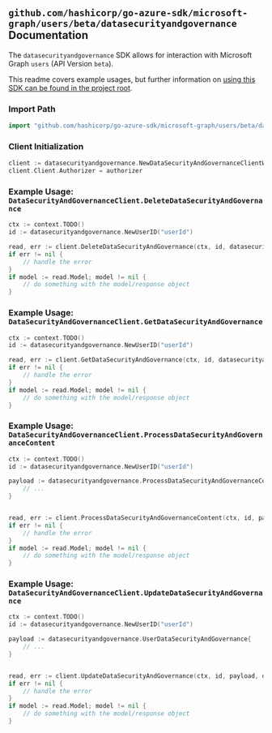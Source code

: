 
## `github.com/hashicorp/go-azure-sdk/microsoft-graph/users/beta/datasecurityandgovernance` Documentation

The `datasecurityandgovernance` SDK allows for interaction with Microsoft Graph `users` (API Version `beta`).

This readme covers example usages, but further information on [using this SDK can be found in the project root](https://github.com/hashicorp/go-azure-sdk/tree/main/docs).

### Import Path

```go
import "github.com/hashicorp/go-azure-sdk/microsoft-graph/users/beta/datasecurityandgovernance"
```


### Client Initialization

```go
client := datasecurityandgovernance.NewDataSecurityAndGovernanceClientWithBaseURI("https://graph.microsoft.com")
client.Client.Authorizer = authorizer
```


### Example Usage: `DataSecurityAndGovernanceClient.DeleteDataSecurityAndGovernance`

```go
ctx := context.TODO()
id := datasecurityandgovernance.NewUserID("userId")

read, err := client.DeleteDataSecurityAndGovernance(ctx, id, datasecurityandgovernance.DefaultDeleteDataSecurityAndGovernanceOperationOptions())
if err != nil {
	// handle the error
}
if model := read.Model; model != nil {
	// do something with the model/response object
}
```


### Example Usage: `DataSecurityAndGovernanceClient.GetDataSecurityAndGovernance`

```go
ctx := context.TODO()
id := datasecurityandgovernance.NewUserID("userId")

read, err := client.GetDataSecurityAndGovernance(ctx, id, datasecurityandgovernance.DefaultGetDataSecurityAndGovernanceOperationOptions())
if err != nil {
	// handle the error
}
if model := read.Model; model != nil {
	// do something with the model/response object
}
```


### Example Usage: `DataSecurityAndGovernanceClient.ProcessDataSecurityAndGovernanceContent`

```go
ctx := context.TODO()
id := datasecurityandgovernance.NewUserID("userId")

payload := datasecurityandgovernance.ProcessDataSecurityAndGovernanceContentRequest{
	// ...
}


read, err := client.ProcessDataSecurityAndGovernanceContent(ctx, id, payload, datasecurityandgovernance.DefaultProcessDataSecurityAndGovernanceContentOperationOptions())
if err != nil {
	// handle the error
}
if model := read.Model; model != nil {
	// do something with the model/response object
}
```


### Example Usage: `DataSecurityAndGovernanceClient.UpdateDataSecurityAndGovernance`

```go
ctx := context.TODO()
id := datasecurityandgovernance.NewUserID("userId")

payload := datasecurityandgovernance.UserDataSecurityAndGovernance{
	// ...
}


read, err := client.UpdateDataSecurityAndGovernance(ctx, id, payload, datasecurityandgovernance.DefaultUpdateDataSecurityAndGovernanceOperationOptions())
if err != nil {
	// handle the error
}
if model := read.Model; model != nil {
	// do something with the model/response object
}
```
